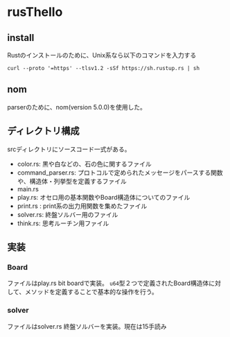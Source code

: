 # rusThello

## install
Rustのインストールのために、Unix系なら以下のコマンドを入力する

```
curl --proto '=https' --tlsv1.2 -sSf https://sh.rustup.rs | sh
```


## nom
parserのために、nom(version 5.0.0)を使用した。

## ディレクトリ構成
srcディレクトリにソースコード一式がある。
- color.rs: 黒や白などの、石の色に関するファイル
- command_parser.rs: プロトコルで定められたメッセージをパースする関数や、構造体・列挙型を定義するファイル
- main.rs
- play.rs: オセロ用の基本関数やBoard構造体についてのファイル
- print.rs : print系の出力用関数を集めたファイル
- solver.rs: 終盤ソルバー用のファイル
- think.rs: 思考ルーチン用ファイル

## 実装
### Board
ファイルはplay.rs
bit boardで実装。
`u64`型２つで定義されたBoard構造体に対して、メソッドを定義することで基本的な操作を行う。
### solver
ファイルはsolver.rs
終盤ソルバーを実装。現在は15手読み
